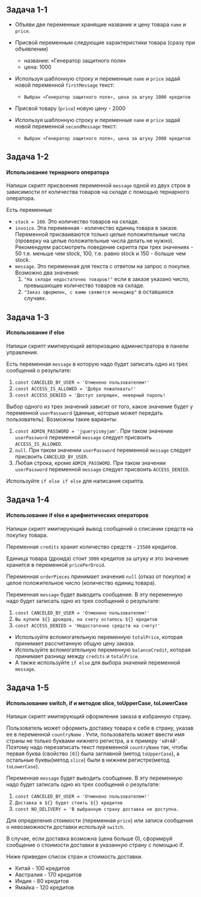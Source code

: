 ## Задача 1-1

-   Объяви две переменные хранящие название и цену товара  `name`  и  `price`.
    
-   Присвой переменным следующие характеристики товара (сразу при объявлении)
    
    -   название: «Генератор защитного поля»
    -   цена: 1000
-   Используя шаблонную строку и переменные  `name`  и  `price`  задай новой переменной  `firstMessage`  текст:
    
    -   `Выбран «Генератор защитного поля», цена за штуку 1000 кредитов`
-   Присвой товару (`price`) новую цену - 2000
    
-   Используя шаблонную строку и переменные  `name`  и  `price`  задай новой переменной  `secondMessage`  текст:
    
    -   `Выбран «Генератор защитного поля», цена за штуку 2000 кредитов`
    

## Задача 1-2

#### Использование тернарного оператора

Напиши скрипт присвоения переменной  `message`  одной из двух строк в зависимости от количества товаров на складе с помощью тернарного оператора.

Есть переменные

-   `stock = 100`. Это количество товаров на складе.
-   `invoice`. Эта переменная - количество единиц товара в заказе. Переменной присваиваются только целые положительные числа (проверку на целые положительные числа делать не нужно). Рекомендуем рассмотреть поведение скрипта при трех значениях - 50 т.е. меньше чем stock, 100, т.е. равно stock и 150 - больше чем stock.
-   `message`. Это переменная для текста с ответом на запрос о покупке. Возможно два значения:
    1.  `"На складе недостаточно товаров!"`  если в заказе указано число, превышающее количество товаров на складе.
    2.  `"Заказ оформлен, с вами свяжется менеджер"`  в оставшихся случаях.
    

## Задача 1-3

#### Использование if else

Напиши скрипт имитирующий авторизацию администратора в панели управления.

Есть переменная  `message`  в которую надо будет записать одно из трех сообщений о результате:

1.  `const CANCELED_BY_USER = 'Отменено пользователем!'`
2.  `const ACCESS_IS_ALLOWED = 'Добро пожаловать!'`
3.  `const ACCESS_DENIED = 'Доступ запрещен, неверный пароль!`

Выбор одного из трех значений зависит от того, какое значение будет у переменной  `userPassword`  (данные, которые может передать пользователь). Возможны такие варианты:

1.  `const ADMIN_PASSWORD = 'jqueryismyjam'`. При таком значении  `userPassword`  переменной  `message`  следует присвоить  `ACCESS_IS_ALLOWED`.
2.  `null`. При таком значении  `userPassword`  переменной  `message`  следует присвоить  `CANCELED_BY_USER`.
3.  Любая строка, кроме  `ADMIN_PASSWORD`. При таком значении  `userPassword`  переменной  `message`  следует присвоить  `ACCESS_DENIED`.

Используйте  `if else if else`  для написания скрипта.


## Задача 1-4

#### Использование if else и арифметических операторов

Напиши скрипт имитирующий вывод сообщений о списании средств на покупку товара.

Переменная  `credits`  хранит количество средств -  `23580`  кредитов.

Единица товара (дроида) стоит  `3000`  кредитов за штуку и это значение хранится в переменной  `pricePerDroid`.

Переменная  `orderPieces`  принимает значения  `null`  (отказ от покупок) и целое положительное число (количество единиц товара).

Переменная  `message`  будет выводить сообщение. В эту переменную надо будет записать одно из трех сообщений о результате:

1.  `const CANCELED_BY_USER = 'Отменено пользователем!'`
2.  `Вы купили ${} дроидов, на счету осталось ${} кредитов`
3.  `const ACCESS_DENIED = 'Недостаточно средств на счету!'`

-   Используйте вспомогательную переменную  `totalPrice`, которая принимает рассчитанную общую цену заказа.
-   Используйте вспомогательную переменную  `balanceCredit`, которая принимает разницу между  `credits`  и  `totalPrice`.
-   А также используйте  `if else`  для выбора значений переменной  `message`.


## Задача 1-5

#### Использование switch, if и методов slice, toUpperCase, toLowerCase

Напиши скрипт имитирующий оформление заказа в избранную страну.

Пользователь может оформить доставку товара к себе в страну, указав ее в переменной  `countryName`  . Учти, пользователь может ввести имя страны не только буквами нижнего регистра, а к примеру  `'кИтАЙ'`. Поэтому надо перезаписать текст переменной  `countryName`  так, чтобы первая буква (свойство  `[0]`) была заглавной (метод  `toUpperCase`), а остальные буквы(метод  `slice`) были в нижнем регистре(метод  `toLowerCase`).

Переменная  `message`  будет выводить сообщение. В эту переменную надо будет записать одно из трех сообщений о результате:

1.  `const CANCELED_BY_USER = 'Отменено пользователем!'`
2.  `Доставка в ${} будет стоить ${} кредитов`
3.  `const NO_DELIVERY = 'В выбранную страну доставка не доступна.`

Для определения стоимости (переменная  `price`) или записи сообщения о невозможности доставки используй  `switch`.

В случае, если доставка возможна (цена больше 0), сформируй сообщение о стоимости доставки в указанную страну с помощью if.

Ниже приведен список стран и стоимость доставки.

-   Китай - 100 кредитов
-   Австралия - 170 кредитов
-   Индия - 80 кредитов
-   Ямайка - 120 кредитов
